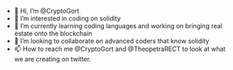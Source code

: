 - 👋 Hi, I’m @CryptoGort
- 👀 I’m interested in coding on solidity
- 🌱 I’m currently learning coding languages and working on bringing real estate onto the blockchain
- 💞️ I’m looking to collaborate on advanced coders that know solidity
- 📫 How to reach me @CryptoGort and @TheopetraRECT to look at what we are creating on twitter. 

<!---
CryptoGort/CryptoGort is a ✨ special ✨ repository because its `README.md` (this file) appears on your GitHub profile.
You can click the Preview link to take a look at your changes.
--->
